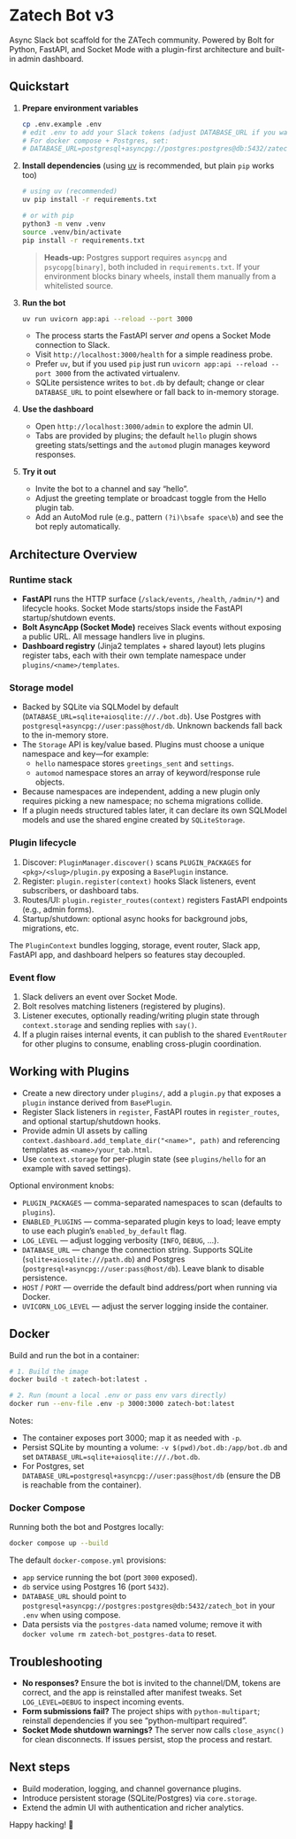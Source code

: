 # Zatech Bot v3

Async Slack bot scaffold for the ZATech community. Powered by Bolt for Python, FastAPI, and Socket Mode with a plugin-first architecture and built-in admin dashboard.

## Quickstart

1. **Prepare environment variables**
   ```zsh
   cp .env.example .env
   # edit .env to add your Slack tokens (adjust DATABASE_URL if you want a different location)
   # For docker compose + Postgres, set:
   # DATABASE_URL=postgresql+asyncpg://postgres:postgres@db:5432/zatech_bot
   ```

2. **Install dependencies** (using [uv](https://github.com/astral-sh/uv) is recommended, but plain `pip` works too)
   ```zsh
   # using uv (recommended)
   uv pip install -r requirements.txt

   # or with pip
   python3 -m venv .venv
   source .venv/bin/activate
   pip install -r requirements.txt
   ```
   > **Heads-up:** Postgres support requires `asyncpg` and `psycopg[binary]`, both included in `requirements.txt`. If your environment blocks binary wheels, install them manually from a whitelisted source.

3. **Run the bot**
   ```zsh
   uv run uvicorn app:api --reload --port 3000
   ```
   - The process starts the FastAPI server *and* opens a Socket Mode connection to Slack.
   - Visit `http://localhost:3000/health` for a simple readiness probe.
   - Prefer `uv`, but if you used `pip` just run `uvicorn app:api --reload --port 3000` from the activated virtualenv.
   - SQLite persistence writes to `bot.db` by default; change or clear `DATABASE_URL` to point elsewhere or fall back to in-memory storage.

4. **Use the dashboard**
   - Open `http://localhost:3000/admin` to explore the admin UI.
   - Tabs are provided by plugins; the default `hello` plugin shows greeting stats/settings and the `automod` plugin manages keyword responses.

5. **Try it out**
   - Invite the bot to a channel and say “hello”.
   - Adjust the greeting template or broadcast toggle from the Hello plugin tab.
   - Add an AutoMod rule (e.g., pattern `(?i)\bsafe space\b`) and see the bot reply automatically.

## Architecture Overview

### Runtime stack

- **FastAPI** runs the HTTP surface (`/slack/events`, `/health`, `/admin/*`) and lifecycle hooks. Socket Mode starts/stops inside the FastAPI startup/shutdown events.
- **Bolt AsyncApp (Socket Mode)** receives Slack events without exposing a public URL. All message handlers live in plugins.
- **Dashboard registry** (Jinja2 templates + shared layout) lets plugins register tabs, each with their own template namespace under `plugins/<name>/templates`.

### Storage model

- Backed by SQLite via SQLModel by default (`DATABASE_URL=sqlite+aiosqlite:///./bot.db`). Use Postgres with `postgresql+asyncpg://user:pass@host/db`. Unknown backends fall back to the in-memory store.
- The `Storage` API is key/value based. Plugins must choose a unique namespace and key—for example:
  - `hello` namespace stores `greetings_sent` and `settings`.
  - `automod` namespace stores an array of keyword/response rule objects.
- Because namespaces are independent, adding a new plugin only requires picking a new namespace; no schema migrations collide.
- If a plugin needs structured tables later, it can declare its own SQLModel models and use the shared engine created by `SQLiteStorage`.

### Plugin lifecycle

1. Discover: `PluginManager.discover()` scans `PLUGIN_PACKAGES` for `<pkg>/<slug>/plugin.py` exposing a `BasePlugin` instance.
2. Register: `plugin.register(context)` hooks Slack listeners, event subscribers, or dashboard tabs.
3. Routes/UI: `plugin.register_routes(context)` registers FastAPI endpoints (e.g., admin forms).
4. Startup/shutdown: optional async hooks for background jobs, migrations, etc.

The `PluginContext` bundles logging, storage, event router, Slack app, FastAPI app, and dashboard helpers so features stay decoupled.

### Event flow

1. Slack delivers an event over Socket Mode.
2. Bolt resolves matching listeners (registered by plugins).
3. Listener executes, optionally reading/writing plugin state through `context.storage` and sending replies with `say()`.
4. If a plugin raises internal events, it can publish to the shared `EventRouter` for other plugins to consume, enabling cross-plugin coordination.

## Working with Plugins

- Create a new directory under `plugins/`, add a `plugin.py` that exposes a `plugin` instance derived from `BasePlugin`.
- Register Slack listeners in `register`, FastAPI routes in `register_routes`, and optional startup/shutdown hooks.
- Provide admin UI assets by calling `context.dashboard.add_template_dir("<name>", path)` and referencing templates as `<name>/your_tab.html`.
- Use `context.storage` for per-plugin state (see `plugins/hello` for an example with saved settings).

Optional environment knobs:

- `PLUGIN_PACKAGES` &mdash; comma-separated namespaces to scan (defaults to `plugins`).
- `ENABLED_PLUGINS` &mdash; comma-separated plugin keys to load; leave empty to use each plugin’s `enabled_by_default` flag.
- `LOG_LEVEL` &mdash; adjust logging verbosity (`INFO`, `DEBUG`, ...).
- `DATABASE_URL` &mdash; change the connection string. Supports SQLite (`sqlite+aiosqlite:///path.db`) and Postgres (`postgresql+asyncpg://user:pass@host/db`). Leave blank to disable persistence.
- `HOST` / `PORT` &mdash; override the default bind address/port when running via Docker.
- `UVICORN_LOG_LEVEL` &mdash; adjust the server logging inside the container.

## Docker

Build and run the bot in a container:

```bash
# 1. Build the image
docker build -t zatech-bot:latest .

# 2. Run (mount a local .env or pass env vars directly)
docker run --env-file .env -p 3000:3000 zatech-bot:latest
```

Notes:
- The container exposes port 3000; map it as needed with `-p`.
- Persist SQLite by mounting a volume: `-v $(pwd)/bot.db:/app/bot.db` and set `DATABASE_URL=sqlite+aiosqlite:///./bot.db`.
- For Postgres, set `DATABASE_URL=postgresql+asyncpg://user:pass@host/db` (ensure the DB is reachable from the container).

### Docker Compose

Running both the bot and Postgres locally:

```bash
docker compose up --build
```

The default `docker-compose.yml` provisions:
- `app` service running the bot (port `3000` exposed).
- `db` service using Postgres 16 (port `5432`).
- `DATABASE_URL` should point to `postgresql+asyncpg://postgres:postgres@db:5432/zatech_bot` in your `.env` when using compose.
- Data persists via the `postgres-data` named volume; remove it with `docker volume rm zatech-bot_postgres-data` to reset.

## Troubleshooting

- **No responses?** Ensure the bot is invited to the channel/DM, tokens are correct, and the app is reinstalled after manifest tweaks. Set `LOG_LEVEL=DEBUG` to inspect incoming events.
- **Form submissions fail?** The project ships with `python-multipart`; reinstall dependencies if you see “python-multipart required”.
- **Socket Mode shutdown warnings?** The server now calls `close_async()` for clean disconnects. If issues persist, stop the process and restart.

## Next steps

- Build moderation, logging, and channel governance plugins.
- Introduce persistent storage (SQLite/Postgres) via `core.storage`.
- Extend the admin UI with authentication and richer analytics.

Happy hacking! 🎉
